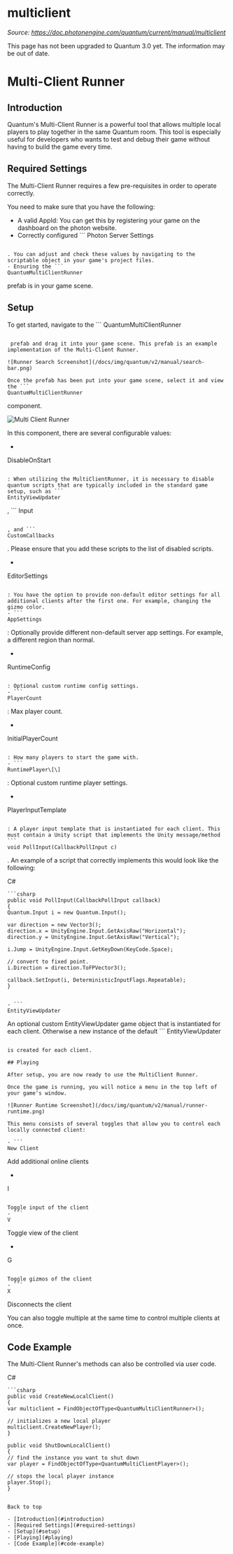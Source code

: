 # multiclient

_Source: https://doc.photonengine.com/quantum/current/manual/multiclient_

This page has not been upgraded to Quantum 3.0 yet. The information may be out of date.


# Multi-Client Runner

## Introduction

Quantum's Multi-Client Runner is a powerful tool that allows multiple local players to play together in the same Quantum room. This tool is especially useful for developers who wants to test and debug their game without having to build the game every time.

## Required Settings

The Multi-Client Runner requires a few pre-requisites in order to operate correctly.

You need to make sure that you have the following:

- A valid AppId: You can get this by registering your game on the dashboard on the photon website.
- Correctly configured ```
Photon Server Settings
```

. You can adjust and check these values by navigating to the scriptable object in your game's project files.
- Ensuring the ```
QuantumMultiClientRunner
```

prefab is in your game scene.

## Setup

To get started, navigate to the ```
QuantumMultiClientRunner
```

 prefab and drag it into your game scene. This prefab is an example implementation of the Multi-Client Runner.

![Runner Search Screenshot](/docs/img/quantum/v2/manual/search-bar.png)

Once the prefab has been put into your game scene, select it and view the ```
QuantumMultiClientRunner
```

component.

![Multi Client Runner](/docs/img/quantum/v2/manual/multiclientrunner.png)

In this component, there are several configurable values:

- ```
DisableOnStart
```

: When utilizing the MultiClientRunner, it is necessary to disable quantum scripts that are typically included in the standard game setup, such as ```
EntityViewUpdater
```

, ```
Input
```

, and ```
CustomCallbacks
```

. Please ensure that you add these scripts to the list of disabled scripts.
- ```
EditorSettings
```

: You have the option to provide non-default editor settings for all additional clients after the first one. For example, changing the gizmo color.
- ```
AppSettings
```

: Optionally provide different non-default server app settings. For example, a different region than normal.
- ```
RuntimeConfig
```

: Optional custom runtime config settings.
- ```
PlayerCount
```

: Max player count.
- ```
InitialPlayerCount
```

: How many players to start the game with.
- ```
RuntimePlayer\[\]
```

: Optional custom runtime player settings.
- ```
PlayerInputTemplate
```

: A player input template that is instantiated for each client. This must contain a Unity script that implements the Unity message/method ```
void PollInput(CallbackPollInput c)
```

. An example of a script that correctly implements this would look like the following:

C#

```
```csharp
public void PollInput(CallbackPollInput callback)
{
Quantum.Input i = new Quantum.Input();

var direction = new Vector3();
direction.x = UnityEngine.Input.GetAxisRaw("Horizontal");
direction.y = UnityEngine.Input.GetAxisRaw("Vertical");

i.Jump = UnityEngine.Input.GetKeyDown(KeyCode.Space);

// convert to fixed point.
i.Direction = direction.ToFPVector3();

callback.SetInput(i, DeterministicInputFlags.Repeatable);
}

```

```

- ```
EntityViewUpdater
```

An optional custom EntityViewUpdater game object that is instantiated for each client. Otherwise a new instance of the default ```
EntityViewUpdater
```

is created for each client.

## Playing

After setup, you are now ready to use the MultiClient Runner.

Once the game is running, you will notice a menu in the top left of your game's window.

![Runner Runtime Screenshot](/docs/img/quantum/v2/manual/runner-runtime.png)

This menu consists of several toggles that allow you to control each locally connected client:

- ```
New Client
```

Add additional online clients
- ```
I
```

Toggle input of the client
- ```
V
```

Toggle view of the client
- ```
G
```

Toggle gizmos of the client
- ```
X
```

Disconnects the client

You can also toggle multiple at the same time to control multiple clients at once.

## Code Example

The Multi-Client Runner's methods can also be controlled via user code.

C#

```
```csharp
public void CreateNewLocalClient()
{
var multiclient = FindObjectOfType<QuantumMultiClientRunner>();

// initializes a new local player
multiclient.CreateNewPlayer();
}

public void ShutDownLocalClient()
{
// find the instance you want to shut down
var player = FindObjectOfType<QuantumMultiClientPlayer>();

// stops the local player instance
player.Stop();
}

```

```

Back to top

- [Introduction](#introduction)
- [Required Settings](#required-settings)
- [Setup](#setup)
- [Playing](#playing)
- [Code Example](#code-example)